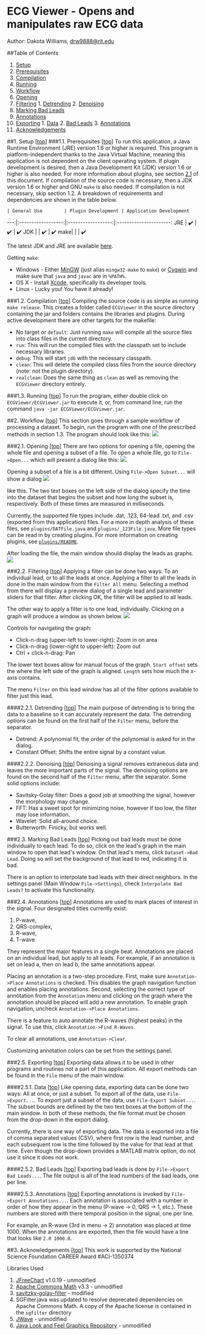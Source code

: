 <a name="top"></a>ECG Viewer - Opens and manipulates raw ECG data
===============================================
Author: Dakota Williams, drw9888@rit.edu

##Table of Contents

1. [Setup](#1)
  1. [Prerequisites](#1.1)
  2. [Compilation](#1.2)
  3. [Running](#1.3)
2. [Workflow](#2)
  1. [Opening](#2.1)
  2. [Filtering](#2.2)
    1. [Detrending](#2.2.1)
    2. [Denoising](#2.2.2)
  3. [Marking Bad Leads](#2.3)
  4. [Annotations](#2.4)
  5. [Exporting](#2.5)
    1. [Data](#2.5.1)
    2. [Bad Leads](#2.5.2)
    3. [Annotations](#2.5.3)
3. [Acknowledgements](#3)

##<a name="1"></a>1. Setup [[top](#top)]
###<a name="1.1"></a>1.1. Prerequisites [[top](#top)]
To run this application, a Java Runtime Environment (JRE) version 1.6 or higher is required.
This program is platform-independent thanks to the Java Virtual Machine, meaning this application is not dependent on the client operating system.
If plugin development is desired, then a Java Development Kit (JDK) version 1.6 or higher is also needed.
For more information about plugins, see section [2.1](#2.1) of this document.
If compilation of the source code is necessary, then a JDK version 1.6 or higher and GNU `make` is also needed.
If compilation is not necessary, skip section 1.2.
A breakdown of requirements and dependencies are shown in the table below.

    | General Use        | Plugin Development | Application Development
---:|:------------------:|:------------------:|:----------------------:
JRE | :heavy_check_mark: | :heavy_check_mark: | :heavy_check_mark:
JDK |                    | :heavy_check_mark: | :heavy_check_mark:
make|                    |                    | :heavy_check_mark:

The latest JDK and JRE are available [here](http://www.oracle.com/technetwork/java/javase/downloads/index.html).

Getting `make`: 
- Windows - Either [MinGW](http://www.mingw.org) (just alias `mingw32-make` to `make`) or [Cygwin](https://www.cygwin.com) and make sure that `java` and `javac` are in `%PATH%`.
- OS X - Install [Xcode](https://developer.apple.com/xcode/), specifically its developer tools.
- Linux - Lucky you! You have it already!

###<a name="1.2"></a>1.2. Compilation [[top](#top)]
Compiling the source code is as simple as running `make release`.
This creates a folder called `ECGViewer` in the source directory containing the jar and folders contains the libraries and plugins.
During active development there are other targets for the makefile:

- No target or `default`: Just running `make` will compile all the source files into class files in the current directory.
- `run`: This will run the compiled files with the classpath set to include necessary libraries.
- `debug`: This will start `jdb` with the necessary classpath.
- `clean`: This will delete the compiled class files from the source directory (note: not the plugin directory).
- `realclean`: Does the same thing as `clean` as well as removing the `ECGViewer` directory entirely.

###<a name="1.3"></a>1.3. Running [[top](#top)]
To run the program, either double click on `ECGViewer/ECGViewer.jar` to execute it, or, from command line, run the command `java -jar ECGViewer/ECGViewer.jar`.

##<a name="2"></a>2. Workflow [[top](#top)]
This section goes through a sample workflow of processing a dataset.
To begin, run the program with one of the prescribed methods in section 1.3.
The program should look like this:
![](imgs/1.png?raw=true)

###<a name="2.1"></a>2.1. Opening [[top](#top)]
There are two options for opening a file, opening the whole file and opening a subset of a file.
To open a whole file, go to `File->Open...` which will present a dialog like this:
![](imgs/2-1.png?raw=true)

Opening a subset of a file is a bit different.
Using `File->Open Subset...` will show a dialog
![](imgs/3-1.png?raw=true) 

like this.
The two text boxes on the left side of the dialog specify the time into the dataset that begins the subset and how long the subset is, respectively.  Both of these times are measured in milliseconds.

Currently, the supported file types include .dat, .123, 64-lead .txt, and .csv (exported from this application) files.
For a more in depth analysis of these files, see `plugins/DATFile.java` and `plugins/_123File.java`.
More file types can be read in by creating plugins.
For more information on creating plugins, see [`plugins/README`](plugins/README).

After loading the file, the main window should display the leads as graphs.
![](imgs/4.png?raw=true)

###<a name="2.2"></a>2.2. Filtering [[top](#top)]
Applying a filter can be done two ways: To an individual lead, or to all the leads at once.
Applying a filter to all the leads in done in the main window from the `Filter All` menu.
Selecting a method from there will display a preview dialog of a single lead and parameter sliders for that filter.
After clicking OK, the filter will be applied to all leads.

The other way to apply a filter is to one lead, individually. 
Clicking on a graph will produce a window as shown below.
![](imgs/5.png?raw=true)

Controls for navigating the graph:
- Click-n-drag (upper-left to lower-right): Zoom in on area
- Click-n-drag (lower-right to upper-left): Zoom out
- Ctrl + click-n-drag: Pan

The lower text boxes allow for manual focus of the graph.
`Start offset` sets the where the left side of the graph is aligned.
`Length` sets how much the x-axis contains.

The menu `Filter` on this lead window has all of the filter options available to filter just this lead.

####<a name="2.2.1"></a>2.2.1. Detrending [[top](#top)]
The main purpose of detrending is to bring the data to a baseline so it can accurately represent the data.
The detrending options can be found on the first half of the `Filter` menu, before the separator.

- Detrend: A polynomial fit, the order of the polynomial is asked for in the dialog.
- Constant Offset: Shifts the entire signal by a constant value.

####<a name="2.2.2"></a>2.2.2. Denoising [[top](#top)]
Denoising a signal removes extraneous data and leaves the more important parts of the signal.
The denoising options are found on the second half of the `Filter` menu, after the separator.
Some solid options include:

- Savitsky-Golay filter: Does a good job at smoothing the signal, however the morphology may change.
- FFT: Has a sweet spot for minimizing noise, however if too low, the filter may lose information.
- Wavelet: Solid all-around choice.
- Butterworth: Finicky, but works well.

###<a name="2.3"></a>2.3. Marking Bad Leads [[top](#top)]
Picking out bad leads must be done individually to each lead.
To do so, click on the lead's graph in the main window to open that lead's window.
On that lead's menu, click `Dataset->Bad Lead`.
Doing so will set the background of that lead to red, indicating it is bad.

There is an option to interpolate bad leads with their direct neighbors.
In the settings panel (Main Window `File->Settings`), check `Interpolate Bad Leads?` to activate this functionality.

###<a name="2.4"></a>2.4. Annotations [[top](#top)]
Annotations are used to mark places of interest in the signal.
Four designated titles currently exist:

1. P-wave,
2. QRS-complex,
3. R-wave,
4. T-wave

They represent the major features in a single beat.
Annotations are placed on an individual lead, but apply to all leads.
For example, if an annotation is set on lead a, then on lead b, the same annotations appear.

Placing an annotation is a two-step procedure.
First, make sure `Annotation->Place Annotations` is checked.
This disables the graph navigation function and enables placing annotations.
Second, selecting the correct type of annotation from the `Annotation` menu and clicking on the graph where the annotation should be placed will add a new annotation.
To enable graph navigation, uncheck `Annotation->Place Annotations`.

There is a feature to auto annotate the R-waves (highest peaks) in the signal.
To use this, click `Annotation->Find R-Waves`.

To clear all annotations, use `Annotation->Clear`.

Customizing annotation colors can be set from the settings panel.

###<a name="2.5"></a>2.5. Exporting [[top](#top)]
Exporting data allows it to be used in other programs and routines not a part of this application.
All export methods can be found in the `File` menu of the main window.

####<a name="2.5.1"></a>2.5.1. Data [[top](#top)]
Like opening data, exporting data can be done two ways: All at once, or just a subset.
To export all of the data, use `File->Export...`.
To export just a subset of the data, use `File-Export Subset...`.
The subset bounds are defined by the two text boxes at the bottom of the main window.
In both of these methods, the file format must be chosen from the drop-down in the export dialog.

Currently, there is one way of exporting data.
The data is exported into a file of comma separated values (CSV), where first row is the lead number, and each subsequent row is the time followed by the value for that lead at that time.
Even though the drop-down provides a MATLAB matrix option, do not use it since it does not work.

####<a name="2.5.2"></a>2.5.2. Bad Leads [[top](#top)]
Exporting bad leads is done by `File->Export Bad Leads...`.
The file output is all of the lead numbers of the bad leads, one per line.

####<a name="2.5.3"></a>2.5.3. Annotations [[top](#top)]
Exporting annotations is invoked by `File->Export Annotations...`.
Each annotation is associated with a number in order of how they appear in the menu (P-wave -> 0, QRS -> 1, etc.).
These numbers are stored with there temporal position in the signal, one per line.

For example, an R-wave (3rd in menu -> 2) annotation was placed at time 1000.
When the annotations are exported, then the file would have a line that looks like `2.0 1000.0`.

##<a name="3"></a>3. Acknowledgements [[top](#top)]
This work is supported by the National Science Foundation CAREER Award #ACI-1350374 

Libraries Used

1. <a href="http://www.jfree.org/jfreechart/">JFreeChart</a> v1.0.19 - unmodified  
1. <a href="http://commons.apache.org/proper/commons-math/">Apache Commons Math</a> v3.3 - unmodified  
1. <a href="https://code.google.com/p/savitzky-golay-filter/">savitzky-golay-filter</a> - modified  
  1. SGFilter.java was updated to resolve deprecated dependencies on Apache Commons Math. A copy of the Apache license is contained in the `sgfilter` directory  
1. <a href="https://github.com/cscheiblich/JWave/">JWave</a> - unmodified
1. <a href="http://www.oracle.com/technetwork/java/repository-140393.html">Java Look and Feel Graphics Repository</a> - unmodified
